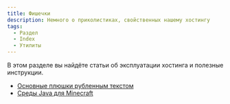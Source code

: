 ```yaml
---
title: Фишечки
description: Немного о приколистиках, свойственных нашему хостингу
tags:
  - Раздел
  - Index
  - Утилиты
---
```


В этом разделе вы найдёте статьи об эксплуатации хостинга и полезные инструкции.
- [Основные плюшки рубленным текстом](/features/why-us)
- [Среды Java для Minecraft](/features/java)
